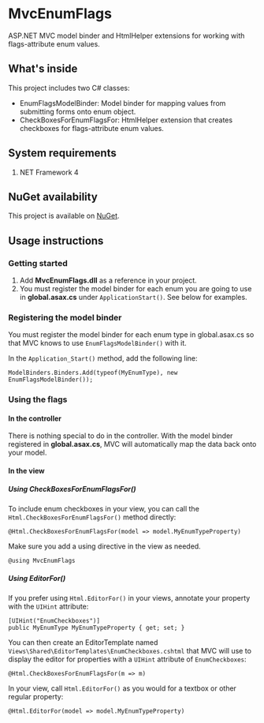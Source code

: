 # MvcEnumFlags
ASP.NET MVC model binder and HtmlHelper extensions for working with flags-attribute enum values.

## What's inside
This project includes two C# classes:
- EnumFlagsModelBinder: Model binder for mapping values from submitting forms onto enum object.
- CheckBoxesForEnumFlagsFor: HtmlHelper extension that creates checkboxes for flags-attribute enum values.

## System requirements
1. NET Framework 4

## NuGet availability
This project is available on [NuGet](https://www.nuget.org/packages/MvcEnumFlags/).

## Usage instructions
### Getting started
1. Add **MvcEnumFlags.dll** as a reference in your project.
2. You must register the model binder for each enum you are going to use in **global.asax.cs** under `ApplicationStart()`.  See below for examples.

### Registering the model binder

You must register the model binder for each enum type in global.asax.cs so that MVC knows to use `EnumFlagsModelBinder()` with it.

In the `Application_Start()` method, add the following line:
```
ModelBinders.Binders.Add(typeof(MyEnumType), new EnumFlagsModelBinder());
```

### Using the flags

#### In the controller

There is nothing special to do in the controller.  With the model binder registered in **global.asax.cs**, MVC will automatically map the data back onto your model.

#### In the view

##### Using CheckBoxesForEnumFlagsFor()

To include enum checkboxes in your view, you can call the `Html.CheckBoxesForEnumFlagsFor()` method directly:
```
@Html.CheckBoxesForEnumFlagsFor(model => model.MyEnumTypeProperty)
```
Make sure you add a using directive in the view as needed. 
```
@using MvcEnumFlags
```

##### Using EditorFor()
If you prefer using `Html.EditorFor()` in your views, annotate your property with the `UIHint` attribute:
```
[UIHint("EnumCheckboxes")]
public MyEnumType MyEnumTypeProperty { get; set; }
```
        
You can then create an EditorTemplate named `Views\Shared\EditorTemplates\EnumCheckboxes.cshtml` that MVC will use to display the editor for properties with a `UIHint` attribute of `EnumCheckboxes`:
```
@Html.CheckBoxesForEnumFlagsFor(m => m)
```

In your view, call `Html.EditorFor()` as you would for a textbox or other regular property:
```
@Html.EditorFor(model => model.MyEnumTypeProperty)
```
